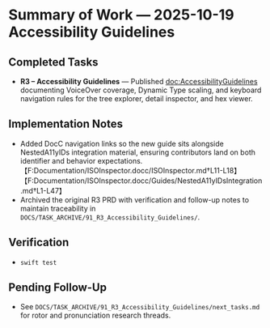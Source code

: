 # Summary of Work — 2025-10-19 Accessibility Guidelines

## Completed Tasks

- **R3 – Accessibility Guidelines** — Published <doc:AccessibilityGuidelines> documenting VoiceOver coverage, Dynamic
  Type scaling, and keyboard navigation rules for the tree explorer, detail inspector, and hex viewer.

## Implementation Notes

- Added DocC navigation links so the new guide sits alongside NestedA11yIDs integration material, ensuring contributors
  land on both identifier and behavior
  expectations.【F:Documentation/ISOInspector.docc/ISOInspector.md†L11-L18】【F:Documentation/ISOInspector.docc/Guides/NestedA11yIDsIntegration.md†L1-L47】
- Archived the original R3 PRD with verification and follow-up notes to maintain traceability in `DOCS/TASK_ARCHIVE/91_R3_Accessibility_Guidelines/`.

## Verification

- `swift test`

## Pending Follow-Up

- See `DOCS/TASK_ARCHIVE/91_R3_Accessibility_Guidelines/next_tasks.md` for rotor and pronunciation research threads.

